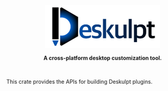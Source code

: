 <div align="center">

<a href="https://csci-shu-410-se-project.github.io/Deskulpt/">
  <img id="deskulpt-logo" alt="Deskulpt" src="https://github.com/CSCI-SHU-410-SE-Project/Deskulpt/raw/main/src/public/deskulpt-wide.svg" width="300px" />
</a>

**A cross-platform desktop customization tool.**

<br />

</div>

This crate provides the APIs for building Deskulpt plugins.
